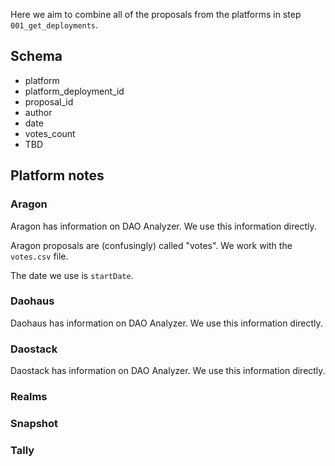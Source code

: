Here we aim to combine all of the proposals from the platforms in step `001_get_deployments`.

## Schema

* platform
* platform_deployment_id
* proposal_id
* author
* date
* votes_count
* TBD

## Platform notes

### Aragon

Aragon has information on DAO Analyzer. We use this information directly.

Aragon proposals are (confusingly) called "votes". We work with the `votes.csv` file.

The date we use is `startDate`.

### Daohaus

Daohaus has information on DAO Analyzer. We use this information directly.

### Daostack

Daostack has information on DAO Analyzer. We use this information directly.

### Realms
### Snapshot
### Tally
